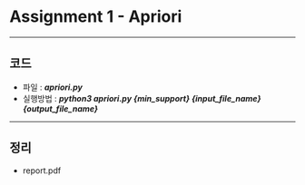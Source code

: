 Assignment 1 - Apriori  
=============
---
## 코드
* 파일 : ***apriori.py***   
* 실행방법 : ***python3 apriori.py {min_support} {input_file_name} {output_file_name}***
---
## 정리
* report.pdf

